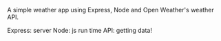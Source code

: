 A simple weather app using Express, Node and Open Weather's weather API.

Express: server
Node: js run time 
API: getting data!
